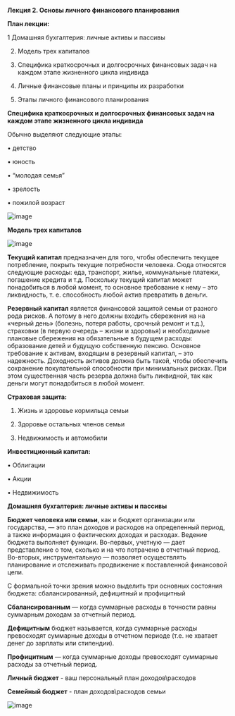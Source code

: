 **Лекция 2. Основы личного финансового планирования**


**План лекции:**

1 Домашняя бухгалтерия: личные активы и пассивы

2. Модель трех капиталов

3. Специфика краткосрочных и долгосрочных финансовых задач на каждом
этапе жизненного цикла индивида

4. Личные финансовые планы и принципы их разработки

5. Этапы личного финансового планирования

**Специфика краткосрочных и долгосрочных финансовых задач на
каждом этапе жизненного цикла индивида**

Обычно выделяют следующие этапы:

• детство

• юность

• “молодая семья”

• зрелость

• пожилой возраст

![image](https://github.com/user-attachments/assets/4f8de625-367a-4344-b3c7-20aa3e3703fa)

**Модель трех капиталов**

![image](https://github.com/user-attachments/assets/8dafd3c4-e839-49d7-ba89-a9905e8a5fa4)

**Текущий капитал** предназначен для того, чтобы обеспечить текущее
потребление, покрыть текущие потребности человека. Сюда относятся
следующие расходы: еда, транспорт, жилье, коммунальные платежи,
погашение кредита и т.д. Поскольку текущий капитал может понадобиться в
любой момент, то основное требование к нему – это ликвидность, т. е.
способность любой актив превратить в деньги.

**Резервный капитал** является финансовой защитой
семьи от разного рода рисков. А потому в него должны входить сбережения
на на «черный день» (болезнь, потеря работы, срочный ремонт и т.д.),
страховки (в первую очередь – жизни и здоровья) и необходимые плановые
сбережения на обязательные в будущем расходы: образование детей и
будущую собственную пенсию.
Основное требование к активам, входящим в резервный капитал, – это
надежность. Доходность активов должна быть такой, чтобы обеспечить
сохранение покупательной способности при минимальных рисках. При этом
существенная часть резерва должна быть ликвидной, так как деньги могут
понадобиться в любой момент.


**Страховая защита:**

1. Жизнь и здоровье кормильца семьи

2. Здоровье остальных членов семьи

3. Недвижимость и автомобили


**Инвестиционный капитал:**

• Облигации

• Акции

• Недвижимость


**Домашняя бухгалтерия: личные активы и пассивы**

**Бюджет человека или семьи**, как и бюджет организации или государства,
— это план доходов и расходов на определенный период, а также
информация о фактических доходах и расходах.
Ведение бюджета выполняет функции.
Во-первых, учетную — дает представление о том, сколько и на что
потрачено в отчетный период.
Во-вторых, инструментальную — позволяет осуществлять планирование
и отслеживать продвижение к поставленной финансовой цели.

С формальной точки зрения можно выделить три основных состояния
бюджета: сбалансированный, дефицитный и профицитный

**Сбалансированным** — когда суммарные расходы в точности равны
суммарным доходам за отчетный период.

**Дефицитным** бюджет называется, когда суммарные расходы
превосходят суммарные доходы в отчетном периоде (т.е. не хватает денег до
зарплаты или стипендии).

**Профицитным** — когда суммарные доходы превосходят суммарные
расходы за отчетный период.


**Личный бюджет** - ваш персональный план доходов\расходов

**Семейный бюджет** - план доходов\расходов семьи

![image](https://github.com/user-attachments/assets/621a44c5-ad12-4e16-9ffb-c22460adb5f0)

